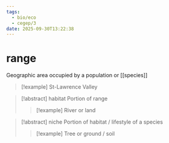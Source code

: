 ```yaml
---
tags:
  - bio/eco
  - cegep/3
date: 2025-09-30T13:22:38
---
```


# range

Geographic area occupied by a population or [[species]]

> [!example] St-Lawrence Valley

> [!abstract] habitat
> Portion of range
> 
> > [!example] River or land

> [!abstract] niche
> Portion of habitat / lifestyle of a species
> 
> > [!example] Tree or ground / soil